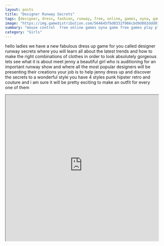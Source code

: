 ```yaml
---
layout: posts
title: "Designer Runway Secrets"
tags: [designer, dress, fashion, runway, free, online, games, oyna, game, free, games, play, play, games]
image: "https://img.gamedistribution.com/564645fbd0332f066cbd9d083ddd077c.jpg"
summary: "mouse control  free online games oyna game free games play play games"
category: "Girls"
---
```


hello ladies we have a new fabulous dress up game for you called designer runway secrets where you will learn all about the latest trends and how to make the right combinations of clothes in order to look absolutely gorgeous lets see what it is about meet jenny a beautiful girl who is auditioning for an important runway show and where all the most popular designers will be presenting their creations your job is to help jenny dress up and discover the secrets to a wonderful style you have 4 styles punk hipster retro and couture and i am sure it will be pretty exciting to make an outfit for every one of them

<iframe width="100%" height="480px;" src="https://flash.gamedistribution.com?game=564645fbd0332f066cbd9d083ddd077c"></iframe>